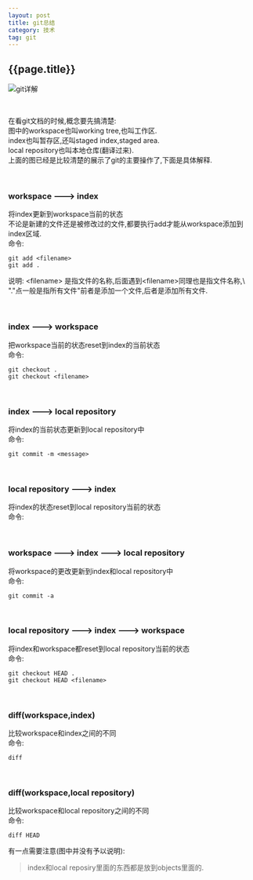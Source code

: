 ```yaml
---
layout: post
title: git总结
category: 技术
tag: git
---
```

## {{page.title}}

![git详解](http://i.stack.imgur.com/caci5.png)

<br/>

在看git文档的时候,概念要先搞清楚:<br/>
图中的workspace也叫working tree,也叫工作区.<br/>
index也叫暂存区,还叫staged index,staged area.<br/>
local repository也叫本地仓库(翻译过来).<br/>
上面的图已经是比较清楚的展示了git的主要操作了,下面是具体解释.

<br/>

### workspace ---> index<br/>
将index更新到workspace当前的状态<br/>
不论是新建的文件还是被修改过的文件,都要执行add才能从workspace添加到index区域.<br/>
命令:

~~~
git add <filename>
git add .
~~~

说明: &lt;filename&gt; 是指文件的名称,后面遇到&lt;filename&gt;同理也是指文件名称,\\
"."点一般是指所有文件"前者是添加一个文件,后者是添加所有文件.

<br/>

### index ---> workspace<br/>
把workspace当前的状态reset到index的当前状态<br/>
命令:

~~~
git checkout .
git checkout <filename>
~~~

<br/>

### index ---> local repository<br/>
将index的当前状态更新到local repository中<br/>
命令:

~~~
git commit -m <message>
~~~

<br/>

### local repository ---> index<br/>
将index的状态reset到local repository当前的状态<br/>
命令:

<br/>

### workspace ---> index ---> local repository <br/>
将workspace的更改更新到index和local repository中<br/>
命令:

~~~
git commit -a
~~~

<br/>

### local repository ---> index ---> workspace<br/>
将index和workspace都reset到local repository当前的状态<br/>
命令:

~~~
git checkout HEAD .
git checkout HEAD <filename>
~~~

<br/>

### diff(workspace,index)<br/>
比较workspace和index之间的不同<br/>
命令:

~~~
diff
~~~

<br/>

### diff(workspace,local repository)<br/>
比较workspace和local repository之间的不同<br/>
命令:

~~~
diff HEAD
~~~

有一点需要注意(图中并没有予以说明):
> index和local reposiry里面的东西都是放到objects里面的.







